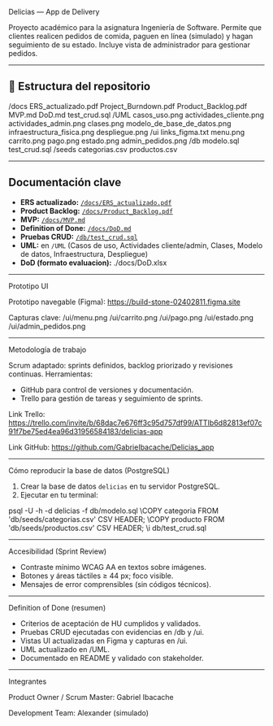 Delicias — App de Delivery

Proyecto académico para la asignatura Ingeniería de Software.
Permite que clientes realicen pedidos de comida, paguen en línea (simulado) y hagan seguimiento de su estado.
Incluye vista de administrador para gestionar pedidos.

---

## 📂 Estructura del repositorio

/docs
ERS_actualizado.pdf
Project_Burndown.pdf
Product_Backlog.pdf
MVP.md
DoD.md
test_crud.sql
/UML
casos_uso.png
actividades_cliente.png
actividades_admin.png
clases.png
modelo_de_base_de_datos.png
infraestructura_fisica.png
despliegue.png
/ui
links_figma.txt
menu.png
carrito.png
pago.png
estado.png
admin_pedidos.png
/db
modelo.sql
test_crud.sql
/seeds
categorias.csv
productos.csv

---

## Documentación clave

- **ERS actualizado:** [`/docs/ERS_actualizado.pdf`](./docs/ERS_actualizado.pdf)  
- **Product Backlog:** [`/docs/Product_Backlog.pdf`](./docs/Product_Backlog.pdf)  
- **MVP:** [`/docs/MVP.md`](./docs/MVP.md)  
- **Definition of Done:** [`/docs/DoD.md`](./docs/DoD.md)  
- **Pruebas CRUD:** [`/db/test_crud.sql`](./db/test_crud.sql)  
- **UML:** en `/UML` (Casos de uso, Actividades cliente/admin, Clases, Modelo de datos, Infraestructura, Despliegue)
- **DoD (formato evaluacion):** ./docs/DoD.xlsx 

---

Prototipo UI

Prototipo navegable (Figma): https://build-stone-02402811.figma.site

Capturas clave:
/ui/menu.png
/ui/carrito.png
/ui/pago.png
/ui/estado.png
/ui/admin_pedidos.png

---

Metodología de trabajo

Scrum adaptado: sprints definidos, backlog priorizado y revisiones continuas.
Herramientas:
- GitHub para control de versiones y documentación.
- Trello para gestión de tareas y seguimiento de sprints.

Link Trello: https://trello.com/invite/b/68dac7e676ff3c95d757df99/ATTIb6d82813ef07c91f7be75ed4ea96d31956584183/delicias-app

Link GitHub: https://github.com/GabrieIbacache/Delicias_app


---

Cómo reproducir la base de datos (PostgreSQL)

1. Crear la base de datos `delicias` en tu servidor PostgreSQL.
2. Ejecutar en tu terminal:

psql -U <usuario> -h <host> -d delicias -f db/modelo.sql
\COPY categoria FROM 'db/seeds/categorias.csv' CSV HEADER;
\COPY producto  FROM 'db/seeds/productos.csv' CSV HEADER;
\i db/test_crud.sql

---

Accesibilidad (Sprint Review)

- Contraste mínimo WCAG AA en textos sobre imágenes.
- Botones y áreas táctiles ≥ 44 px; foco visible.
- Mensajes de error comprensibles (sin códigos técnicos).

---

Definition of Done (resumen)

- Criterios de aceptación de HU cumplidos y validados.
- Pruebas CRUD ejecutadas con evidencias en /db y /ui.
- Vistas UI actualizadas en Figma y capturas en /ui.
- UML actualizado en /UML.
- Documentado en README y validado con stakeholder.

---

Integrantes

Product Owner / Scrum Master: Gabriel Ibacache

Development Team: Alexander (simulado)
